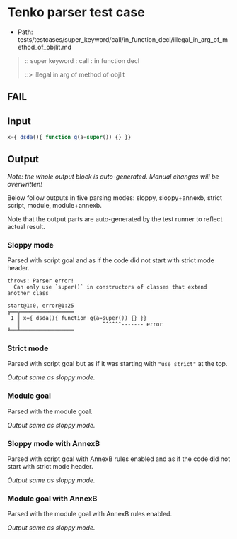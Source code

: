 # Tenko parser test case

- Path: tests/testcases/super_keyword/call/in_function_decl/illegal_in_arg_of_method_of_objlit.md

> :: super keyword : call : in function decl
>
> ::> illegal in arg of method of objlit
## FAIL

## Input


`````js
x={ dsda(){ function g(a=super()) {} }}
`````

## Output

_Note: the whole output block is auto-generated. Manual changes will be overwritten!_

Below follow outputs in five parsing modes: sloppy, sloppy+annexb, strict script, module, module+annexb.

Note that the output parts are auto-generated by the test runner to reflect actual result.

### Sloppy mode

Parsed with script goal and as if the code did not start with strict mode header.

`````
throws: Parser error!
  Can only use `super()` in constructors of classes that extend another class

start@1:0, error@1:25
╔══╦═════════════════
 1 ║ x={ dsda(){ function g(a=super()) {} }}
   ║                          ^^^^^^------- error
╚══╩═════════════════

`````

### Strict mode

Parsed with script goal but as if it was starting with `"use strict"` at the top.

_Output same as sloppy mode._

### Module goal

Parsed with the module goal.

_Output same as sloppy mode._

### Sloppy mode with AnnexB

Parsed with script goal with AnnexB rules enabled and as if the code did not start with strict mode header.

_Output same as sloppy mode._

### Module goal with AnnexB

Parsed with the module goal with AnnexB rules enabled.

_Output same as sloppy mode._
